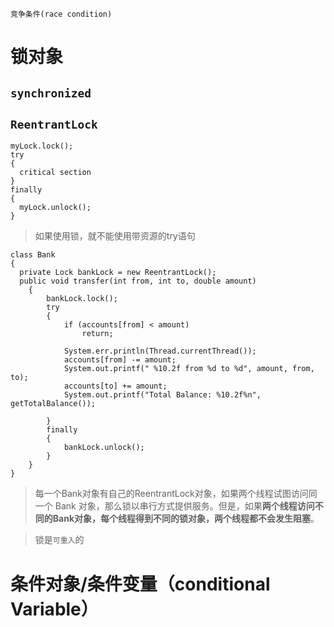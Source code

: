 `竞争条件(race condition)`

# 锁对象


## `synchronized`

## `ReentrantLock`
```
myLock.lock();
try
{
  critical section
}
finally
{
  myLock.unlock();
}
```

>如果使用锁，就不能使用带资源的try语句
```
class Bank
{
  private Lock bankLock = new ReentrantLock();
  public void transfer(int from, int to, double amount)
	{
		bankLock.lock();
		try
		{
			if (accounts[from] < amount)
				return;

			System.err.println(Thread.currentThread());
			accounts[from] -= amount;
			System.out.printf(" %10.2f from %d to %d", amount, from, to);
			accounts[to] += amount;
			System.out.printf("Total Balance: %10.2f%n", getTotalBalance());

		}
		finally
		{
			bankLock.unlock();
		}
	}
}
```
>每一个Bank对象有自己的ReentrantLock对象，如果两个线程试图访问同一个 Bank 对象，那么锁以串行方式提供服务。但是，如果**两个线程访问不同的Bank对象，每个线程得到不同的锁对象，两个线程都不会发生阻塞**。


>锁是`可重入`的

# 条件对象/条件变量（conditional Variable）
